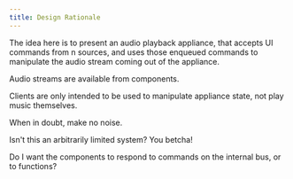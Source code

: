 ```yaml
---
title: Design Rationale
---
```


The idea here is to present an audio playback appliance, that accepts UI commands from n sources, and uses those enqueued commands to manipulate the audio stream coming out of the appliance.

Audio streams are available from components.

Clients are only intended to be used to manipulate appliance state, not play music themselves.

When in doubt, make no noise.

Isn't this an arbitrarily limited system? You betcha!


Do I want the components to respond to commands on the internal bus, or to functions?
